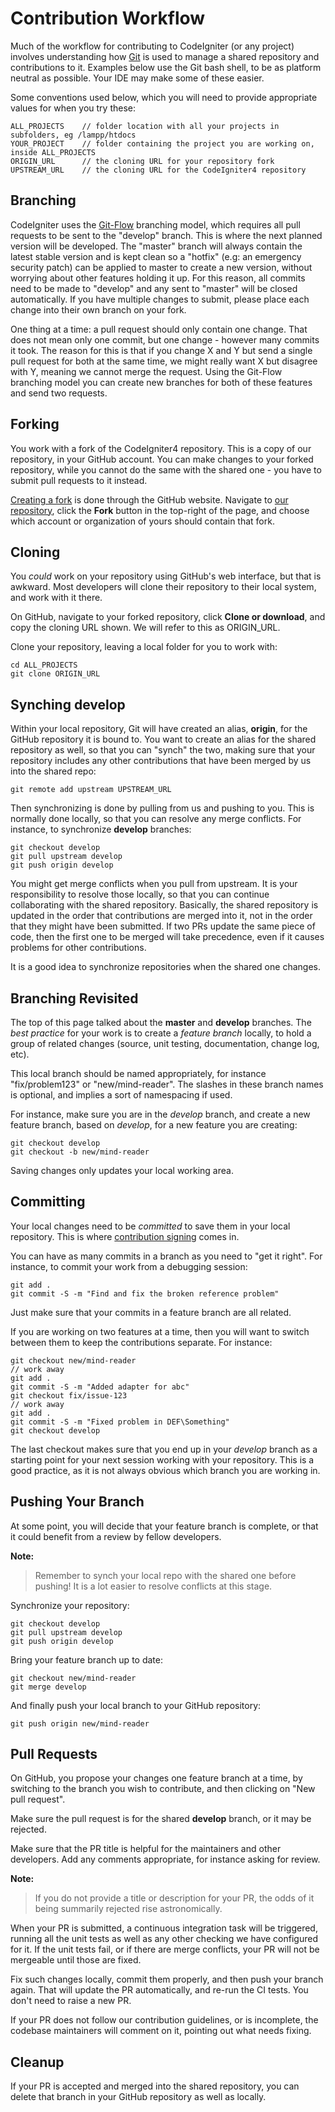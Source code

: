 Contribution Workflow
=====================

Much of the workflow for contributing to CodeIgniter (or any project)
involves understanding how [Git](https://git-scm.com/) is used to manage
a shared repository and contributions to it. Examples below use the Git
bash shell, to be as platform neutral as possible. Your IDE may make
some of these easier.

Some conventions used below, which you will need to provide appropriate
values for when you try these:

    ALL_PROJECTS    // folder location with all your projects in subfolders, eg /lampp/htdocs
    YOUR_PROJECT    // folder containing the project you are working on, inside ALL_PROJECTS
    ORIGIN_URL      // the cloning URL for your repository fork
    UPSTREAM_URL    // the cloning URL for the CodeIgniter4 repository

Branching
---------

CodeIgniter uses the
[Git-Flow](http://nvie.com/posts/a-successful-git-branching-model/)
branching model, which requires all pull requests to be sent to the
"develop" branch. This is where the next planned version will be
developed. The "master" branch will always contain the latest stable
version and is kept clean so a "hotfix" (e.g: an emergency security
patch) can be applied to master to create a new version, without
worrying about other features holding it up. For this reason, all
commits need to be made to "develop" and any sent to "master" will be
closed automatically. If you have multiple changes to submit, please
place each change into their own branch on your fork.

One thing at a time: a pull request should only contain one change. That
does not mean only one commit, but one change - however many commits it
took. The reason for this is that if you change X and Y but send a
single pull request for both at the same time, we might really want X
but disagree with Y, meaning we cannot merge the request. Using the
Git-Flow branching model you can create new branches for both of these
features and send two requests.

Forking
-------

You work with a fork of the CodeIgniter4 repository. This is a copy of
our repository, in your GitHub account. You can make changes to your
forked repository, while you cannot do the same with the shared one -
you have to submit pull requests to it instead.

[Creating a fork](https://help.github.com/articles/fork-a-repo/) is done
through the GitHub website. Navigate to [our
repository](https://github.com/codeigniter4/CodeIgniter4), click the
**Fork** button in the top-right of the page, and choose which account
or organization of yours should contain that fork.

Cloning
-------

You *could* work on your repository using GitHub's web interface, but
that is awkward. Most developers will clone their repository to their
local system, and work with it there.

On GitHub, navigate to your forked repository, click **Clone or
download**, and copy the cloning URL shown. We will refer to this as
ORIGIN\_URL.

Clone your repository, leaving a local folder for you to work with:

    cd ALL_PROJECTS
    git clone ORIGIN_URL

Synching develop
----------------

Within your local repository, Git will have created an alias,
**origin**, for the GitHub repository it is bound to. You want to create
an alias for the shared repository as well, so that you can "synch" the
two, making sure that your repository includes any other contributions
that have been merged by us into the shared repo:

    git remote add upstream UPSTREAM_URL

Then synchronizing is done by pulling from us and pushing to you. This
is normally done locally, so that you can resolve any merge conflicts.
For instance, to synchronize **develop** branches:

    git checkout develop
    git pull upstream develop
    git push origin develop

You might get merge conflicts when you pull from upstream. It is your
responsibility to resolve those locally, so that you can continue
collaborating with the shared repository. Basically, the shared
repository is updated in the order that contributions are merged into
it, not in the order that they might have been submitted. If two PRs
update the same piece of code, then the first one to be merged will take
precedence, even if it causes problems for other contributions.

It is a good idea to synchronize repositories when the shared one
changes.

Branching Revisited
-------------------

The top of this page talked about the **master** and **develop**
branches. The *best practice* for your work is to create a *feature
branch* locally, to hold a group of related changes (source, unit
testing, documentation, change log, etc).

This local branch should be named appropriately, for instance
"fix/problem123" or "new/mind-reader". The slashes in these branch names
is optional, and implies a sort of namespacing if used.

For instance, make sure you are in the *develop* branch, and create a
new feature branch, based on *develop*, for a new feature you are
creating:

    git checkout develop
    git checkout -b new/mind-reader

Saving changes only updates your local working area.

Committing
----------

Your local changes need to be *committed* to save them in your local
repository. This is where [contribution signing](./signing.md) comes
in.

You can have as many commits in a branch as you need to "get it right".
For instance, to commit your work from a debugging session:

    git add .
    git commit -S -m "Find and fix the broken reference problem"

Just make sure that your commits in a feature branch are all related.

If you are working on two features at a time, then you will want to
switch between them to keep the contributions separate. For instance:

    git checkout new/mind-reader
    // work away
    git add .
    git commit -S -m "Added adapter for abc"
    git checkout fix/issue-123
    // work away
    git add .
    git commit -S -m "Fixed problem in DEF\Something"
    git checkout develop

The last checkout makes sure that you end up in your *develop* branch as
a starting point for your next session working with your repository.
This is a good practice, as it is not always obvious which branch you
are working in.

Pushing Your Branch
-------------------

At some point, you will decide that your feature branch is complete, or
that it could benefit from a review by fellow developers.

**Note:**
> Remember to synch your local repo with the shared one before pushing!
It is a lot easier to resolve conflicts at this stage.


Synchronize your repository:

    git checkout develop
    git pull upstream develop
    git push origin develop

Bring your feature branch up to date:

    git checkout new/mind-reader
    git merge develop

And finally push your local branch to your GitHub repository:

    git push origin new/mind-reader

Pull Requests
-------------

On GitHub, you propose your changes one feature branch at a time, by
switching to the branch you wish to contribute, and then clicking on
"New pull request".

Make sure the pull request is for the shared **develop** branch, or it
may be rejected.

Make sure that the PR title is helpful for the maintainers and other
developers. Add any comments appropriate, for instance asking for
review.


**Note:**
> If you do not provide a title or description for your PR, the odds of it being summarily rejected
rise astronomically.

When your PR is submitted, a continuous integration task will be
triggered, running all the unit tests as well as any other checking we
have configured for it. If the unit tests fail, or if there are merge
conflicts, your PR will not be mergeable until those are fixed.

Fix such changes locally, commit them properly, and then push your
branch again. That will update the PR automatically, and re-run the CI
tests. You don't need to raise a new PR.

If your PR does not follow our contribution guidelines, or is
incomplete, the codebase maintainers will comment on it, pointing out
what needs fixing.

Cleanup
-------

If your PR is accepted and merged into the shared repository, you can
delete that branch in your GitHub repository as well as locally.
